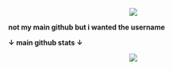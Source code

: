 <p align="center">
  <a href="https://github.com/ZtheTwink">
    <img src="https://discord.c99.nl/widget/theme-4/424914985466986498.png" />
     </a>
 <p><strong>not my main github but i wanted the username</strong></p>
  <p><strong></strong></p>
  <p><strong>↓ main github stats ↓</strong></p>

<p align="center">
	<tr>
		<td align="center" style="padding=0;width=50%;">
			<img src="https://github-readme-stats.vercel.app/api/?username=ZtheTwink&title_color=887ed4&text_color=887ed4&show_icons=true&bg_color=00000000&hide_border=true&icon_color=8A2BE2&hide_title=true&count_private=true&include_all_commits=true&enable_animations=true" />
		</td>
	</tr>
</p>
